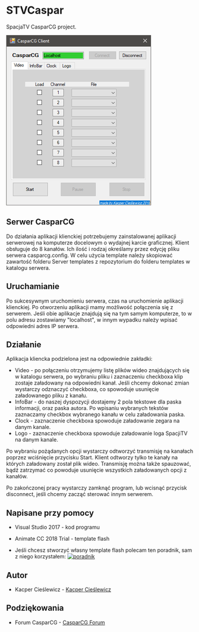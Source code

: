 # STVCaspar

SpacjaTV CasparCG project.

![CasparCG Client](https://github.com/hobitolog/STVCaspar/blob/master/CasparCG%20Client.png)

## Serwer CasparCG

Do działania aplikacji klienckiej potrzebujemy zainstalowanej aplikacji serwerowej na komputerze docelowym o wydajnej karcie graficznej.
Klient obsługuje do 8 kanałów. Ich ilość i rodzaj określamy przez edycję pliku serwera casparcg.config. W celu użycia template należy skopiować zawartość folderu Server templates z repozytorium do folderu templates w katalogu serwera.

## Uruchamianie

Po sukcesywnym uruchomieniu serwera, czas na uruchomienie aplikacji klienckiej. Po otworzeniu aplikacji mamy możliwość połączenia się z serwerem. Jeśli obie aplikacje znajdują się na tym samym komputerze, to w polu adresu zostawiamy "localhost", w innym wypadku należy wpisać odpowiedni adres IP serwera.

## Działanie

Aplikacja kliencka podzielona jest na odpowiednie zakładki:
* Video - po połączeniu otrzymujemy listę plików wideo znajdujących się w katalogu serwera, po wybraniu pliku i zaznaczeniu checkboxa klip zostaje załadowany na odpowiedni kanał. Jeśli chcemy dokonać zmian wystarczy odznaczyć checkboxa, co spowoduje usunięcie załadowanego pliku z kanału.
* InfoBar - do naszej dyspozycji dostajemy 2 pola tekstowe dla paska informacji, oraz paska autora. Po wpisaniu wybranych tekstów zaznaczamy checkbox wybranego kanału w celu załadowania paska.
* Clock - zaznaczenie checkboxa spowoduje załadowanie zegara na danym kanale.
* Logo - zaznaczenie checkboxa spowoduje załadowanie loga SpacjiTV na danym kanale.

Po wybraniu pożądanych opcji wystarczy odtworzyć transmisję na kanałach poprzez wciśnięcie przycisku Start. Klient odtworzy tylko te kanały na których załadowany został plik wideo. Transmisję można także spauzować, bądź zatrzymać co powoduje usunięcie wszystkich załadowanych opcji z kanałów.

Po zakończonej pracy wystarczy zamknąć program, lub wcisnąć przycisk disconnect, jeśli chcemy zacząć sterować innym serwerem.

## Napisane przy pomocy

* Visual Studio 2017 - kod programu
* Animate CC 2018 Trial - template flash

* Jeśli chcesz stworzyć własny template flash polecam ten poradnik, sam z niego korzystałem:
[![poradnik](https://img.youtube.com/vi/mn4IfcDkIhU/0.jpg)](https://www.youtube.com/watch?v=mn4IfcDkIhU)

## Autor

* Kacper Cieślewicz - [Kacper Cieślewicz](https://github.com/KacperCieslewicz)

## Podziękowania

* Forum CasparCG - [CasparCG Forum](https://casparcgforum.org)
